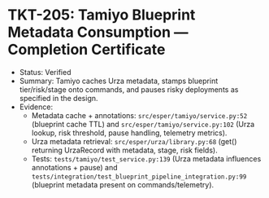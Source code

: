 # TKT-205: Tamiyo Blueprint Metadata Consumption — Completion Certificate

- Status: Verified
- Summary: Tamiyo caches Urza metadata, stamps blueprint tier/risk/stage onto commands, and pauses risky deployments as specified in the design.
- Evidence:
  - Metadata cache + annotations: `src/esper/tamiyo/service.py:52` (blueprint cache TTL) and `src/esper/tamiyo/service.py:102` (Urza lookup, risk threshold, pause handling, telemetry metrics).
  - Urza metadata retrieval: `src/esper/urza/library.py:68` (get() returning UrzaRecord with metadata, stage, risk fields).
  - Tests: `tests/tamiyo/test_service.py:139` (Urza metadata influences annotations + pause) and `tests/integration/test_blueprint_pipeline_integration.py:99` (blueprint metadata present on commands/telemetry).
